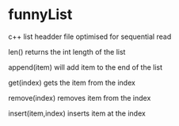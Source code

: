 # funnyList
c++ list headder file optimised for sequential read 

len() returns the int length of the list

append(item) will add item to the end of the list

get(index) gets the item from the index

remove(index) removes item from the index

insert(item,index) inserts item at the index
